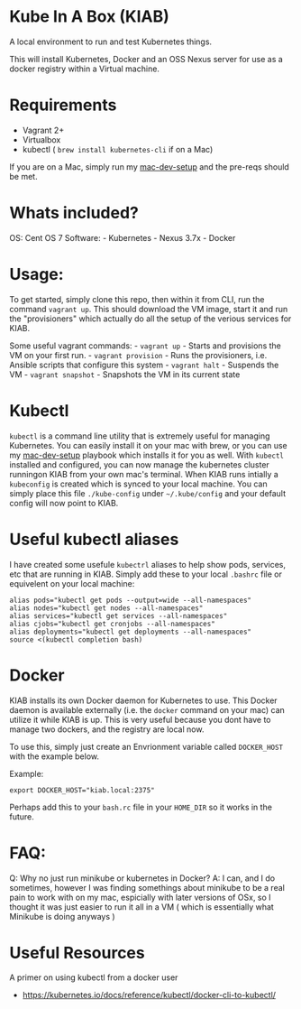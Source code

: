 # Kube In A Box (KIAB)

A local environment to run and test Kubernetes things.  

This will install Kubernetes, Docker and an OSS Nexus server for use as a docker registry within a Virtual machine.

# Requirements
- Vagrant 2+
- Virtualbox 
- kubectl ( `brew install kubernetes-cli` if on a Mac)

If you are on a Mac, simply run my [mac-dev-setup](https://github.com/nickmaccarthy/mac-dev-setup) and the pre-reqs should be met.

# Whats included?
OS: Cent OS 7
Software:
    - Kubernetes 
    - Nexus 3.7x
    - Docker 

# Usage:
To get started, simply clone this repo, then within it from CLI, run the command `vagrant up`.  This should download the VM image, start it and run the "provisioners" which actually do all the setup of the verious services for KIAB.

Some useful vagrant commands:
    - `vagrant up` - Starts and provisions the VM on your first run.
    - `vagrant provision` - Runs the provisioners, i.e. Ansible scripts that configure this system
    - `vagrant halt` - Suspends the VM
    - `vagrant snapshot` - Snapshots the VM in its current state

# Kubectl 
`kubectl` is a command line utility that is extremely useful for managing Kubernetes.  You can easily install it on your mac with brew, or you can use my [mac-dev-setup](https://github.com/nickmaccarthy/mac-dev-setup) playbook which installs it for you as well.  With `kubectl` installed and configured, you can now manage the kubernetes cluster runningon KIAB from your own mac's terminal.  When KIAB runs intially a `kubeconfig` is created which is synced to your local machine.  You can simply place this file `./kube-config` under `~/.kube/config` and your default config will now point to KIAB.

# Useful kubectl aliases
I have created some usefule `kubectrl` aliases to help show pods, services, etc that are running in KIAB.  Simply add these to your local `.bashrc` file or equivelent on your local machine:

```
alias pods="kubectl get pods --output=wide --all-namespaces"
alias nodes="kubectl get nodes --all-namespaces"
alias services="kubectl get services --all-namespaces"
alias cjobs="kubectl get cronjobs --all-namespaces"
alias deployments="kubectl get deployments --all-namespaces"
source <(kubectl completion bash)
```

# Docker
KIAB installs its own Docker daemon for Kubernetes to use.  This Docker daemon is available externally (i.e. the `docker` command on your mac) can utilize it while KIAB is up.   This is very useful because you dont have to manage two dockers, and the registry are local now.  

To use this, simply just create an Envrionment variable called `DOCKER_HOST` with the example below.  

Example:
```
export DOCKER_HOST="kiab.local:2375"
```

Perhaps add this to your `bash.rc` file in your `HOME_DIR` so it works in the future. 

# FAQ:
Q: Why no just run minikube or kubernetes in Docker?
A: I can, and I do sometimes, however I was finding somethings about minikube to be a real pain to work with on my mac, espicially with later versions of OSx, so I thought it was just easier to run it all in a VM ( which is essentially what Minikube is doing anyways )

# Useful Resources
A primer on using kubectl from a docker user
- https://kubernetes.io/docs/reference/kubectl/docker-cli-to-kubectl/

